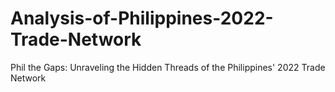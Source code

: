 # Analysis-of-Philippines-2022-Trade-Network
Phil the Gaps: Unraveling the Hidden Threads of the Philippines' 2022 Trade Network
